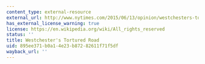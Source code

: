 ```yaml
---
content_type: external-resource
external_url: http://www.nytimes.com/2015/06/13/opinion/westchesters-tortured-road.html
has_external_license_warning: true
license: https://en.wikipedia.org/wiki/All_rights_reserved
status: ''
title: Westchester's Tortured Road
uid: 895ee371-b0a1-4e23-b872-82611f71f5df
wayback_url: ''
---
```

